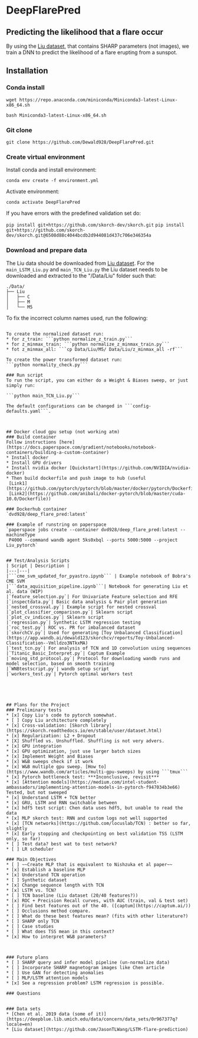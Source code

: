 # DeepFlarePred
## Predicting the likelihood that a flare occur
By using the [Liu dataset](https://github.com/JasonTLWang/LSTM-flare-prediction), that contains SHARP parameters
(not images), we train a DNN to predict the likelihood of a flare erupting from a sunspot.

## Installation
### Conda install
```wget https://repo.anaconda.com/miniconda/Miniconda3-latest-Linux-x86_64.sh```

```bash Miniconda3-latest-Linux-x86_64.sh```
### Git clone
```git clone https://github.com/Dewald928/DeepFlarePred.git```
### Create virtual environment
Install conda and install environment:

```conda env create -f environment.yml```

Activate environment:

```conda activate DeepFlarePred```

If you have errors with the predefined validation set do:

```pip install git+https://github.com/skorch-dev/skorch.git```
```pip install git+https://github.com/skorch-dev/skorch.git@6508d88c4044bcdb2d944081d437c706e346354a```

### Download and prepare data
The Liu data should be downloaded from [Liu dataset](https://github.com/JasonTLWang/LSTM-flare-prediction).
For the ```main_LSTM_Liu.py``` and ```main_TCN_Liu.py``` the Liu dataset needs to be downloaded and extracted to the
 "/Data/Liu" folder such that:
 ```
./Data/
├── Liu
│   ├── C
│   ├── M
│   └── M5

 ```
To fix the incorrect column names used, run the following:
``````

To create the normalized dataset run:
* for z_train: ```python normalize_z_train.py```
* for z_minmax_train: ```python normalize_z_minmax_train.py```
* fot z_minmax_all: ```cp Data/Liu/M5/ Data/Liu/z_minmax_all -rf```

To create the power transformed dataset run:
```python normality_check.py```

### Run script
To run the script, you can either do a Weight & Biases sweep, or just simply run:

```python main_TCN_Liu.py```

The default configurations can be changed in ```config-defaults.yaml```.



## Docker cloud gpu setup (not working atm)
### Build container
Follow instructions [here](https://docs.paperspace.com/gradient/notebooks/notebook-containers/building-a-custom-container)
* Install docker
* Install GPU drivers 
* Install nvidia docker [Quickstart](https://github.com/NVIDIA/nvidia-docker)
* Then build dockerfile and push image to hub (useful
 [Link1](https://github.com/pytorch/pytorch/blob/master/docker/pytorch/Dockerfile)
 [Link2](https://github.com/anibali/docker-pytorch/blob/master/cuda-10.0/Dockerfile))

### Dockerhub container
`dvd928/deep_flare_pred:latest`

### Example of runstring on paperspace
`paperspace jobs create --container dvd928/deep_flare_pred:latest --machineType
 P4000 --command wandb agent 5ks0xbql --ports 5000:5000 --project Liu_pytorch`
 

## Test/Analysis Scripts
| Script | Description |
|---|---|
|```cme_svm_updated_for_pyastro.ipynb``` | Example notebook of Bobra's CME SVM
|```data_aquisition_pipeline.ipynb```| Notebook for generating Liu et al. data (WIP)
|`feature_selection.py`| For Univariate Feature selection and RFE
|`inspectdata.py`| Basic data analysis & Pair plot generation
|`nested_crossval.py`| Example script for nested crossval
|`plot_classifier_comparison.py`| Sklearn script
|`plot_cv_indices.py`| Sklearn script
|`regression.py`| Synthetic LSTM regression testing
|`roc_test.py`| ROC vs. PR for imbalanced dataset
|`skorchCV.py`| Used for generating [Toy Unbalanced Classification](https://app.wandb.ai/dewald123/skorchcv/reports/Toy-Unbalanced-Classification--Vmlldzo3NTkxMA)
|`test_tcn.py`| For analysis of TCN and 1D convolution using sequences
|`Titanic_Basic_Interpret.py`| Captum Example
|`moving_std_protocol.py`| Protocol for downloading wandb runs and model selection, based on smooth training
|`WNBtestscript.py`| wandb setup script
|`workers_test.py`| Pytorch optimal workers test





## Plans for the Project
### Preliminary tests
* [x] Copy Liu's code to pytorch somewhat.
* [ ] Copy Liu architecture completely
* [x] Cross-validation: [Skorch library](https://skorch.readthedocs.io/en/stable/user/dataset.html)
* [x] Regularization: L2 + Dropout
* [X] Shuffled vs. Unshuffled. Shuffling is not very advers.
* [x] GPU integration
* [x] GPU optimization, just use larger batch sizes
* [x] Implement Weight and Biases
* [x] W&B sweeps check if it work
* [x] W&B multiple gpu sweep. [How to](https://www.wandb.com/articles/multi-gpu-sweeps) by using ```tmux```
* [x] Pytorch bottleneck test: ***Inconclusive, revisit***
* [x] [Attention models](https://medium.com/intel-student-ambassadors/implementing-attention-models-in-pytorch-f947034b3e66)
Tested, but not sweeped
* [x] Understand LSTM + TCN better
* [x] GRU, LSTM and RNN switchable between
* [x] hdf5 test script: Chen data uses hdf5, but unable to read the data
* [x] MLP skorch test: RNN and custom logs not well supported
* [x] [TCN networks](https://github.com/locuslab/TCN) : better so far, slightly
* [x] Early stopping and checkpointing on best validation TSS (LSTM only, so far)
* [ ] Test data? best wat to test network?
* [ ] LR scheduler

### Main Objectives
* [ ] ~~Create MLP that is equivalent to Nishzuka et al paper~~
* [x] Establish a baseline MLP
* [x] Understand TCN operation
* [ ] Synthetic dataset
* [x] Change sequence length with TCN
* [x] LSTM vs. TCN?
* [ ] TCN baseline (Liu dataset (20/40 features?))
* [x] ROC + Precision Recall curves, with AUC (train, val & test set)
* [ ] Find best features out of the 40. ([captum](https://captum.ai/))
* [ ] Occlusions method compare.
* [ ] What do these best features mean? (fits with other literature?)
* [ ] SHARP only TCN
* [ ] Case studies
* [ ] What does TSS mean in this context?
* [x] How to interpret W&B parameters?



### Future plans
* [ ] SHARP query and infer model pipeline (un-normalize data)
* [ ] Incorporate SHARP magnetogram images like Chen article
* [ ] Use GAN for detecting anomalies
* [ ] MLP/LSTM attention models
* [x] See a regression problem? LSTM regression is possible.

### Questions


### Data sets
* [Chen et al. 2019 data (some of it)](https://deepblue.lib.umich.edu/data/concern/data_sets/0r967377q?locale=en)
* [Liu dataset](https://github.com/JasonTLWang/LSTM-flare-prediction)



